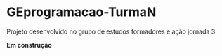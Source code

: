 # GEprogramacao-TurmaN

<P>Projeto desenvolvido no grupo de estudos formadores e ação jornada 3<P>

<strong>Em construção</strong>

